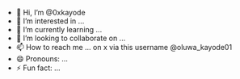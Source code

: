 - 👋 Hi, I’m @0xkayode
- 👀 I’m interested in ...
- 🌱 I’m currently learning ...
- 💞️ I’m looking to collaborate on ...
- 📫 How to reach me ... on x via this username @oluwa_kayode01
- 😄 Pronouns: ...
- ⚡ Fun fact: ...

<!---
Minite01/Minite01 is a ✨ special ✨ repository because its `README.md` (this file) appears on your GitHub profile.
You can click the Preview link to take a look at your changes.
--->
